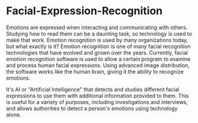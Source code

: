 # Facial-Expression-Recognition
Emotions are expressed when interacting and communicating with others. Studying how to read them can be a daunting task, so technology is used to make that work. Emotion recognition is used by many organizations today, but what exactly is it?
Emotion recognition is one of many facial recognition technologies that have evolved and grown over the years. Currently, facial emotion recognition software is used to allow a certain program to examine and process human facial expressions. Using advanced image distribution, the software works like the human brain, giving it the ability to recognize emotions.

It's AI or "Artificial Intelligence" that detects and studies different facial expressions to use them with additional information provided to them. This is useful for a variety of purposes, including investigations and interviews, and allows authorities to detect a person's emotions using technology alone.
